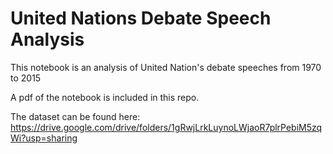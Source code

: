 # United Nations Debate Speech Analysis


This notebook is an analysis of United Nation's debate speeches from 1970 to 2015

A pdf of the notebook is included in this repo.

The dataset can be found here:
https://drive.google.com/drive/folders/1gRwjLrkLuynoLWjaoR7plrPebiM5zqWi?usp=sharing
